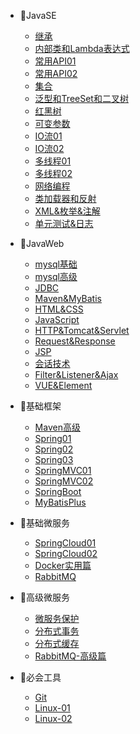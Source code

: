 - 🍭JavaSE
  - [继承](JavaSE/继承.md)
  - [内部类和Lambda表达式](JavaSE/内部类和Lambda表达式.md)
  - [常用API01](JavaSE/常用API01.md)
  - [常用API02](JavaSE/常用API02.md)
  - [集合](JavaSE/集合.md)
  - [泛型和TreeSet和二叉树](JavaSE/泛型和TreeSet和二叉树.md)
  - [红黑树](JavaSE/红黑树.md)
  - [可变参数](JavaSE/可变参数.md)
  - [IO流01](JavaSE/IO流01.md)
  - [IO流02](JavaSE/IO流02.md)
  - [多线程01](JavaSE/多线程01.md)
  - [多线程02](JavaSE/多线程02.md)
  - [网络编程](JavaSE/网络编程.md)
  - [类加载器和反射](JavaSE/类加载器和反射.md)
  - [XML&枚举&注解](JavaSE/XML&枚举&注解.md)
  - [单元测试&日志](JavaSE/单元测试&日志.md)

- 🍑JavaWeb
  - [mysql基础](JavaWeb/mysql基础.md)
  - [mysql高级](JavaWeb/mysql高级.md)
  - [JDBC](JavaWeb/JDBC.md)
  - [Maven&MyBatis](JavaWeb/Maven&MyBatis.md)
  - [HTML&CSS](JavaWeb/HTML&CSS.md)
  - [JavaScript](JavaWeb/JavaScript.md)
  - [HTTP&Tomcat&Servlet](JavaWeb/HTTP&Tomcat&Servlet.md)
  - [Request&Response](JavaWeb/Request&Response.md)
  - [JSP](JavaWeb/JSP.md)
  - [会话技术](JavaWeb/会话技术.md)
  - [Filter&Listener&Ajax](JavaWeb/Filter&Listener&Ajax.md)
  - [VUE&Element](JavaWeb/VUE&Element.md)

- 🍍基础框架
  - [Maven高级](基础框架/Maven高级.md)
  - [Spring01](基础框架/Spring01.md)
  - [Spring02](基础框架/Spring02.md)
  - [Spring03](基础框架/Spring03.md)
  - [SpringMVC01](基础框架/SpringMVC01.md)
  - [SpringMVC02](基础框架/SpringMVC02.md)
  - [SpringBoot](基础框架/SpringBoot.md)
  - [MyBatisPlus](基础框架/MyBatisPlus.md)

- 🥝基础微服务
  - [SpringCloud01](基础微服务/SpringCloud01.md)
  - [SpringCloud02](基础微服务/SpringCloud02.md)
  - [Docker实用篇](基础微服务/Docker.md)
  - [RabbitMQ](基础微服务/RabbitMQ.md)

- 🍜高级微服务
  - [微服务保护](高级微服务/Sentinel.md)
  - [分布式事务](高级微服务/分布式事务.md)
  - [分布式缓存](高级微服务/分布式缓存.md)
  - [RabbitMQ-高级篇](高级微服务/RabbitMQ-高级篇.md)

- 🍇必会工具
  - [Git](必会工具/Git.md)
  - [Linux-01](必会工具/Linux-01.md)
  - [Linux-02](必会工具/Linux-02.md)

